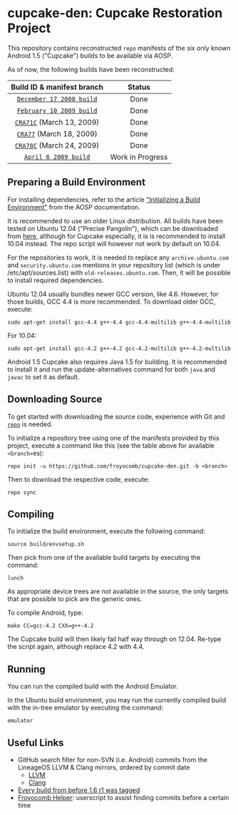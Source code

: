 cupcake-den: Cupcake Restoration Project 
===========================================

This repository contains reconstructed `repo` manifests of the six only known Android 1.5 ("Cupcake") builds to be available via AOSP.

As of now, the following builds have been reconstructed:

| Build ID & manifest branch               | Status              |
| :--------------------------------------: | :-----------------: |
| [`December 17 2008 build`]               | Done                |
| [`February 10 2009 build`]               | Done                |
| [`CRA71C`]  (March 13, 2009)             | Done                |
| [`CRA77`] (March 18, 2009)               | Done                |
| [`CRA78C`] (March 24, 2009)              | Done                |
| [`April 6 2009 build`]                   | Work in Progress    |

[`December 17 2008 build`]: https://github.com/froyocomb/cupcake-den/tree/MASTER-20081217
[`February 10 2009 build`]: https://github.com/froyocomb/cupcake-den/tree/MASTER-20090210
[`CRA71C`]: https://github.com/froyocomb/cupcake-den/tree/CRA71C
[`CRA77`]: https://github.com/froyocomb/cupcake-den/tree/CRA77
[`CRA78C`]: https://github.com/froyocomb/cupcake-den/tree/CRA78C
[`April 6 2009 build`]: https://github.com/froyocomb/cupcake-den/tree/CUPCAKE-20090406
Preparing a Build Environment
-----------------

For installing dependencies, refer to the article ["Initializing a Build Environment"](https://web.archive.org/web/20140208084633/http://source.android.com/source/initializing.html) from the AOSP documentation.

It is recommended to use an older Linux distribution. All builds have been tested on Ubuntu 12.04 ("Precise Pangolin"), which can be downloaded from [here](https://old-releases.ubuntu.com/releases/12.04/ubuntu-12.04.5-desktop-amd64.iso), although for Cupcake especially, it is is recommended to install 10.04 instead. The repo script will however not work by default on 10.04.

For the repositories to work, it is needed to replace any `archive.ubuntu.com` and `security.ubuntu.com` mentions in your repository list (which is under /etc/apt/sources.list) with `old-releases.ubuntu.com`. Then, it will be possible to install required dependencies.

Ubuntu 12.04 usually bundles newer GCC version, like 4.6. However, for those builds, GCC 4.4 is more recommended. To download older GCC, execute:

    sudo apt-get install gcc-4.4 g++-4.4 gcc-4.4-multilib g++-4.4-multilib  

For 10.04:

    sudo apt-get install gcc-4.2 g++-4.2 gcc-4.2-multilib g++-4.2-multilib  

Android 1.5 Cupcake also requires Java 1.5 for building. It is recommended to install it and run the update-alternatives command for both `java` and `javac` to set it as default.

Downloading Source
------------------

To get started with downloading the source code, experience with Git and [`repo`](https://source.android.com/docs/setup/reference/repo) is needed.

To initialize a repository tree using one of the manifests provided by this project, execute a command like this (see the table above for available `<branch>`es):

    repo init -u https://github.com/froyocomb/cupcake-den.git -b <branch>

Then to download the respective code, execute:

    repo sync

Compiling
---------

To initialize the build environment, execute the following command:

    source build/envsetup.sh

Then pick from one of the available build targets by executing the command:

    lunch

As appropriate device trees are not available in the source, the only targets that are possible to pick are the generic ones.

To compile Android, type:

    make CC=gcc-4.2 CXX=g++-4.2

The Cupcake build will then likely fail half way through on 12.04. Re-type the script again, although replace 4.2 with 4.4.

Running
-------

You can run the compiled build with the Android Emulator.

In the Ubuntu build environment, you may run the currently compiled build with the in-tree emulator by executing the command:

    emulator

Useful Links
------------

* GitHub search filter for non-SVN (i.e. Android) commits from the LineageOS LLVM & Clang mirrors, ordered by commit date
  * [LLVM](https://github.com/search?q=repo%3ALineageOS%2Fandroid_external_llvm+NOT+%22git-svn-id%3A%22&type=commits&s=committer-date&o=asc)
  * [Clang](https://github.com/search?q=repo%3ALineageOS%2Fandroid_external_clang+NOT+%22git-svn-id%3A%22&type=commits&s=committer-date&o=asc)
* [Every build from before 1.6 r1 was tagged]([https://android.googlesource.com/platform/build/+log/598288e321cc4cec399afb20ff6485bf3b8ac953](https://android.googlesource.com/platform/build/+log?s=cb6dae2336f976390031074ab80d4f29abc6268c))
* [Froyocomb Helper](https://gist.github.com/Dobby233Liu/c55c1e9c816facd153eeb19e386f53fd): userscript to assist finding commits before a certain time 

[^1]: The following builds have rendering issues as a result of several graphic-related changes done in their lifespan. These changes will not be fixed as the builds are meant to be as accurate as possible.
